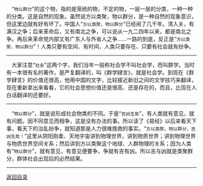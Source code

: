 &emsp;“``物以群分``”的这个物，指的是笼统的物，不定的物，一层一层的分类，一种一种的分类。这是自然的现象。虽然说方以类聚，物以群分，是一种自然的现象意识，但这里边就有好有坏了。中国人“``方以类聚，物以群分``”已经闹了几千年。清入关，有满汉之争；后来革命后，又有南北之争，可以说从一九二四年以来，都是南北之争。再后来革命党内部又有广东人与外省人之争......一路的到底，反正是“``方以类聚，物以群分``”！人类只要有空间、有时间，人类只要存在、只要有社会就有纷争。
___
&emsp;大家注意“``社会``”这两个字，我们当年一般称社会学不叫社会学，而叫群学。当时有一本很有名的著作，是严复翻译的，叫《群学肄言》，就是社会学。到现在《群学肄言》的价值还很高，他用中国的文字，比较接近新旧之间的文学技巧来翻译，现在重新拿出来看看，它的社会思想价值还是很高、还是存在的，而且，比现在人白话翻译的还要好。
___
&emsp;“``物以群分``”，就是说形成社会物类的不同。于是“``吉凶生矣``”，有人类就有意见，就有问题。因不同意见而相争，这是没有办法的事。所以读了《易经》以后来看天下事，看天下的治乱纷争，就知道那是人力很难挽救的事实。“``方以类聚，物以群分，吉凶生矣！``”这里从阴阳刚柔、天地宇宙讲到物理世界，讲到物质世界；讲到物理世界与物质世界空间关系；然后讲到方以类聚这个地球、人群物理的关系；因为人类有“``物以群分``”，就有意见，有意见便要争，争就有吉有凶。所以吉与凶就是类聚群分，群体社会出现后的必然结果。
___
[返回目录](../../master/README.md#目录)